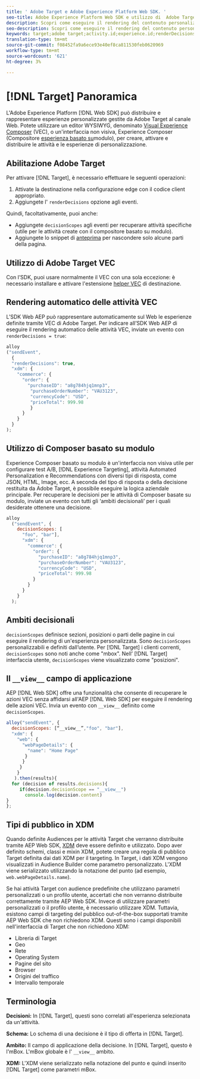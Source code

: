 ```yaml
---
title: ' Adobe Target e Adobe Experience Platform Web SDK. '
seo-title: Adobe Experience Platform Web SDK e utilizzo di  Adobe Target
description: Scopri come eseguire il rendering del contenuto personalizzato con  Experience Platform Web SDK tramite  Adobe Target
seo-description: Scopri come eseguire il rendering del contenuto personalizzato con  Experience Platform Web SDK tramite  Adobe Target
keywords: target;adobe target;activity.id;experience.id;renderDecisions;decisionScopes;prehiding snippet;vec;Form-Based Experience Composer;xdm;audiences;decisions;scope;schema;
translation-type: tm+mt
source-git-commit: f08452fa9a6ece93e40ef8ca811530feb0620969
workflow-type: tm+mt
source-wordcount: '621'
ht-degree: 3%

---
```



# [!DNL Target] Panoramica

L&#39;Adobe Experience Platform [!DNL Web SDK] può distribuire e rappresentare esperienze personalizzate gestite da Adobe Target  al canale Web. Potete utilizzare un editor WYSIWYG, denominato [Visual Experience Composer](https://docs.adobe.com/content/help/en/target/using/experiences/vec/visual-experience-composer.html) (VEC), o un&#39;interfaccia non visiva, Experience Composer (Compositore [esperienza basato su](https://docs.adobe.com/content/help/en/target/using/experiences/form-experience-composer.html)modulo), per creare, attivare e distribuire le attività e le esperienze di personalizzazione.

## Abilitazione  Adobe Target

Per attivare [!DNL Target], è necessario effettuare le seguenti operazioni:

1. Attivate la destinazione nella configurazione [](../../fundamentals/edge-configuration.md) edge con il codice client appropriato.
1. Aggiungete l&#39; `renderDecisions` opzione agli eventi.

Quindi, facoltativamente, puoi anche:

* Aggiungete `decisionScopes` agli eventi per recuperare attività specifiche (utile per le attività create con il compositore basato su modulo).
* Aggiungete lo snippet di [anteprima](../manage-flicker.md) per nascondere solo alcune parti della pagina.

## Utilizzo di  Adobe Target VEC

Con l’SDK, puoi usare normalmente il VEC con una sola eccezione: è necessario installare e attivare l&#39;estensione [helper VEC](https://docs.adobe.com/content/help/en/target/using/experiences/vec/troubleshoot-composer/vec-helper-browser-extension.html) di destinazione.

## Rendering automatico delle attività VEC

L’SDK Web AEP può rappresentare automaticamente sul Web le esperienze definite tramite  VEC di Adobe Target. Per indicare all’SDK Web AEP di eseguire il rendering automatico delle attività VEC, inviate un evento con `renderDecisions = true`:

```javascript
alloy
("sendEvent", 
  { 
  "renderDecisions": true, 
  "xdm": {
    "commerce": { 
      "order": {
        "purchaseID": "a8g784hjq1mnp3", 
         "purchaseOrderNumber": "VAU3123", 
         "currencyCode": "USD", 
         "priceTotal": 999.98 
         } 
      } 
    }
  }
);
```

## Utilizzo di Composer basato su modulo

Experience Composer basato su modulo è un&#39;interfaccia non visiva utile per configurare test A/B, [!DNL Experience Targeting],  attività Automated Personalization e Recommendations con diversi tipi di risposta, come JSON, HTML, Image, ecc. A seconda del tipo di risposta o della decisione restituita da  Adobe Target, è possibile eseguire la logica aziendale principale. Per recuperare le decisioni per le attività di Composer basate su modulo, inviate un evento con tutti gli ‘ambiti decisionali’ per i quali desiderate ottenere una decisione.

```javascript
alloy
  ("sendEvent", { 
    decisionScopes: [
      "foo", "bar"], 
      "xdm": {
        "commerce": { 
          "order": { 
            "purchaseID": "a8g784hjq1mnp3", 
            "purchaseOrderNumber": "VAU3123", 
            "currencyCode": "USD", 
            "priceTotal": 999.98 
          } 
        } 
      } 
    }
  );
```

## Ambiti decisionali

`decisionScopes` definisce sezioni, posizioni o parti delle pagine in cui eseguire il rendering di un&#39;esperienza personalizzata. Sono `decisionScopes` personalizzabili e definiti dall’utente. Per [!DNL Target] i clienti correnti, `decisionScopes` sono noti anche come &quot;mbox&quot;. Nell’ [!DNL Target] interfaccia utente, `decisionScopes` viene visualizzato come &quot;posizioni&quot;.

## Il `__view__` campo di applicazione

AEP [!DNL Web SDK] offre una funzionalità che consente di recuperare le azioni VEC senza affidarsi all&#39;AEP [!DNL Web SDK] per eseguire il rendering delle azioni VEC. Invia un evento con `__view__` definito come `decisionScopes`.

```javascript
alloy("sendEvent", {
  decisionScopes: [“__view__”,"foo", "bar"], 
  "xdm": { 
    "web": { 
      "webPageDetails": { 
        "name": "Home Page"
       }
      } 
     }
    }
   ).then(results){
  for (decision of results.decisions){
     if(decision.decisionScope == "__view__")
       console.log(decision.content)
}
};
```

## Tipi di pubblico in XDM

Quando definite Audiences per le attività Target che verranno distribuite tramite AEP Web SDK, [XDM](https://docs.adobe.com/content/help/it-IT/experience-platform/xdm/home.html) deve essere definito e utilizzato. Dopo aver definito schemi, classi e mixin XDM, potete creare una regola di pubblico Target definita dai dati XDM per il targeting. In Target, i dati XDM vengono visualizzati in Audience Builder come parametro personalizzato. L&#39;XDM viene serializzato utilizzando la notazione del punto (ad esempio, `web.webPageDetails.name`).

Se hai attività Target con audience predefinite che utilizzano parametri personalizzati o un profilo utente, accertati che non verranno distribuite correttamente tramite AEP Web SDK. Invece di utilizzare parametri personalizzati o il profilo utente, è necessario utilizzare XDM. Tuttavia, esistono campi di targeting del pubblico out-of-the-box supportati tramite AEP Web SDK che non richiedono XDM. Questi sono i campi disponibili nell&#39;interfaccia di Target che non richiedono XDM:

* Libreria di Target
* Geo
* Rete 
* Operating System
* Pagine del sito
* Browser
* Origini del traffico
* Intervallo temporale

## Terminologia

__Decisioni:__ In [!DNL Target], questi sono correlati all&#39;esperienza selezionata da un&#39;attività.

__Schema:__ Lo schema di una decisione è il tipo di offerta in [!DNL Target].

__Ambito:__ Il campo di applicazione della decisione. In [!DNL Target], questo è l&#39;mBox. L&#39;mBox globale è l&#39; `__view__` ambito.

__XDM:__ L&#39;XDM viene serializzato nella notazione del punto e quindi inserito [!DNL Target] come parametri mBox.
